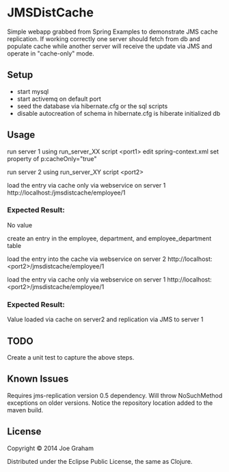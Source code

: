 # JMSDistCache

Simple webapp grabbed from Spring Examples to demonstrate JMS cache replication.  If working correctly one server should fetch from db and populate cache while another server will receive the update via JMS and operate in "cache-only" mode.

## Setup
* start mysql
* start activemq on default port
* seed the database via hibernate.cfg or the sql scripts
* disable autocreation of schema in hibernate.cfg is hiberate initialized db

## Usage

run server 1 using run_server_XX script \<port1\>
edit spring-context.xml
set property of p:cacheOnly="true"

run server 2 using run_server_XY script \<port2\>

load the entry via cache only via webservice on server 1
http://localhost:<port2>/jmsdistcache/employee/1

### Expected Result:
No value

create an entry in the employee, department, and employee_department table

load the entry into the cache via webservice on server 2
http://localhost:\<port2\>/jmsdistcache/employee/1

load the entry via cache only via webservice on server 1
http://localhost:\<port2\>/jmsdistcache/employee/1

### Expected Result:
Value loaded via cache on server2 and replication via JMS to server 1


## TODO
Create a unit test to capture the above steps.


## Known Issues
Requires jms-replication version 0.5 dependency.  Will throw NoSuchMethod exceptions on older versions.  Notice the repository location added to the maven build.

## License

Copyright © 2014 Joe Graham

Distributed under the Eclipse Public License, the same as Clojure.
